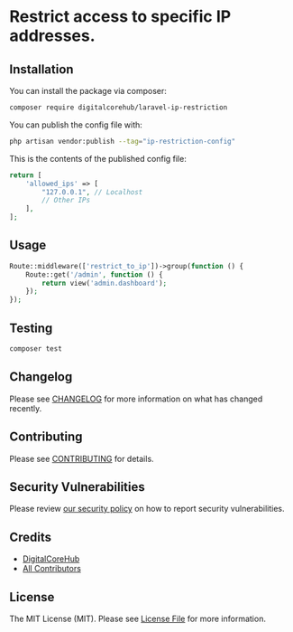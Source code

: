 # Restrict access to specific IP addresses.


## Installation

You can install the package via composer:

```bash
composer require digitalcorehub/laravel-ip-restriction
```

You can publish the config file with:

```bash
php artisan vendor:publish --tag="ip-restriction-config"
```

This is the contents of the published config file:

```php
return [
    'allowed_ips' => [
        "127.0.0.1", // Localhost
        // Other IPs
    ],
];
```

## Usage

```php
Route::middleware(['restrict_to_ip'])->group(function () {
    Route::get('/admin', function () {
        return view('admin.dashboard');
    });
});
```

## Testing

```bash
composer test
```

## Changelog

Please see [CHANGELOG](CHANGELOG.md) for more information on what has changed recently.

## Contributing

Please see [CONTRIBUTING](CONTRIBUTING.md) for details.

## Security Vulnerabilities

Please review [our security policy](../../security/policy) on how to report security vulnerabilities.

## Credits

- [DigitalCoreHub](https://github.com/DigitalCoreHub)
- [All Contributors](../../contributors)

## License

The MIT License (MIT). Please see [License File](LICENSE.md) for more information.
